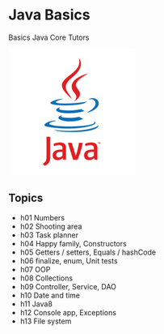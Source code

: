 # Java Basics

Basics Java Core Tutors

![img](https://github.com/vrudkovsky/java_basics/blob/master/java.png)

## Topics
* h01 Numbers
* h02 Shooting area
* h03 Task planner
* h04 Happy family, Constructors
* h05 Getters / setters, Equals / hashCode 
* h06 finalize, enum, Unit tests
* h07 OOP
* h08 Collections
* h09 Controller, Service, DAO
* h10 Date and time
* h11 Java8
* h12 Console app, Exceptions
* h13 File system